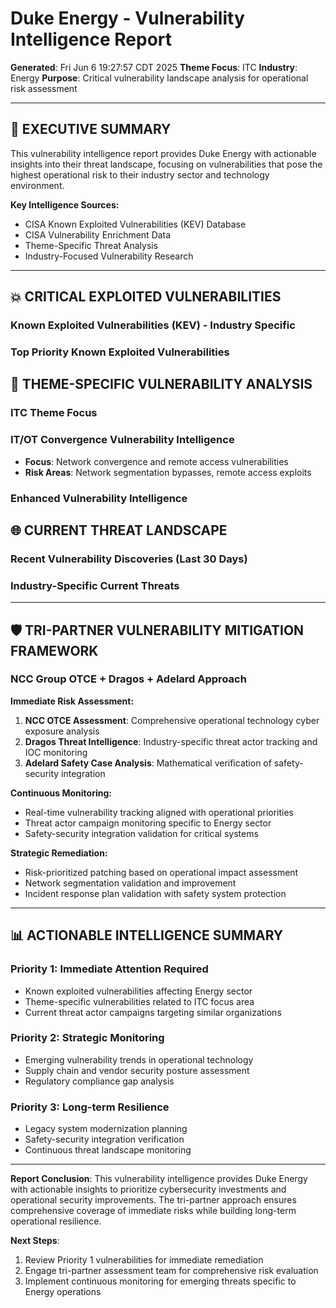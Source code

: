 # Duke Energy - Vulnerability Intelligence Report
**Generated**: Fri Jun  6 19:27:57 CDT 2025
**Theme Focus**: ITC
**Industry**: Energy
**Purpose**: Critical vulnerability landscape analysis for operational risk assessment

---

## 🎯 EXECUTIVE SUMMARY

This vulnerability intelligence report provides Duke Energy with actionable insights into their threat landscape, focusing on vulnerabilities that pose the highest operational risk to their industry sector and technology environment.

**Key Intelligence Sources:**
- CISA Known Exploited Vulnerabilities (KEV) Database
- CISA Vulnerability Enrichment Data
- Theme-Specific Threat Analysis
- Industry-Focused Vulnerability Research

---

## 💥 CRITICAL EXPLOITED VULNERABILITIES

### Known Exploited Vulnerabilities (KEV) - Industry Specific
### Top Priority Known Exploited Vulnerabilities



## 🔬 THEME-SPECIFIC VULNERABILITY ANALYSIS

### ITC Theme Focus
### IT/OT Convergence Vulnerability Intelligence
- **Focus**: Network convergence and remote access vulnerabilities
- **Risk Areas**: Network segmentation bypasses, remote access exploits

### Enhanced Vulnerability Intelligence



## 🌐 CURRENT THREAT LANDSCAPE

### Recent Vulnerability Discoveries (Last 30 Days)

### Industry-Specific Current Threats

---

## 🛡️ TRI-PARTNER VULNERABILITY MITIGATION FRAMEWORK

### NCC Group OTCE + Dragos + Adelard Approach

**Immediate Risk Assessment:**
1. **NCC OTCE Assessment**: Comprehensive operational technology cyber exposure analysis
2. **Dragos Threat Intelligence**: Industry-specific threat actor tracking and IOC monitoring  
3. **Adelard Safety Case Analysis**: Mathematical verification of safety-security integration

**Continuous Monitoring:**
- Real-time vulnerability tracking aligned with operational priorities
- Threat actor campaign monitoring specific to Energy sector
- Safety-security integration validation for critical systems

**Strategic Remediation:**
- Risk-prioritized patching based on operational impact assessment
- Network segmentation validation and improvement
- Incident response plan validation with safety system protection

---

## 📊 ACTIONABLE INTELLIGENCE SUMMARY

### Priority 1: Immediate Attention Required
- Known exploited vulnerabilities affecting Energy sector
- Theme-specific vulnerabilities related to ITC focus area
- Current threat actor campaigns targeting similar organizations

### Priority 2: Strategic Monitoring
- Emerging vulnerability trends in operational technology
- Supply chain and vendor security posture assessment
- Regulatory compliance gap analysis

### Priority 3: Long-term Resilience
- Legacy system modernization planning
- Safety-security integration verification
- Continuous threat landscape monitoring

---

**Report Conclusion**: This vulnerability intelligence provides Duke Energy with actionable insights to prioritize cybersecurity investments and operational security improvements. The tri-partner approach ensures comprehensive coverage of immediate risks while building long-term operational resilience.

**Next Steps**: 
1. Review Priority 1 vulnerabilities for immediate remediation
2. Engage tri-partner assessment team for comprehensive risk evaluation
3. Implement continuous monitoring for emerging threats specific to Energy operations

